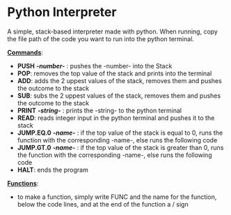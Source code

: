 # Python Interpreter

A simple, stack-based interpreter made with python. When running, copy the file path of the code you want to run into the python terminal.

<ins>**Commands**</ins>:
- **PUSH** ***-number-*** : pushes the -number- into the Stack
- **POP**: removes the top value of the stack and prints into the terminal
- **ADD**: adds the 2 uppest values of the stack, removes them and pushes the outcome to the stack
- **SUB**: subs the 2 uppest values of the stack, removes them and pushes the outcome to the stack
- **PRINT** ***-string-*** : prints the -string- to the python terminal
- **READ**: reads integer input in the python terminal and pushes it to the stack
- **JUMP.EQ.0** ***-name-*** : if the top value of the stack is equal to 0, runs the function with the corresponding -name-, else runs the following code
- **JUMP.GT.0** ***-name-*** : if the top value of the stack is greater than 0, runs the function with the corresponding -name-, else runs the following code
- **HALT**: ends the program

<ins>**Functions**</ins>:
- to make a function, simply write FUNC and the name for the function, below the code lines, and at the end of the function a / sign
